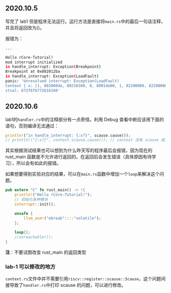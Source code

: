 ## 2020.10.5

写完了 lab1 但是程序无法运行。运行方法是直接将`main.rs`中的最后一句话注释，并且将返回改为()。

报错为：

```bash
...

Hello rCore-Tutorial!
mod interrupt initialized
in handle_interrupt: Exception(Breakpoint)
Breakpoint at 0x802012ba
in handle_interrupt: Exception(LoadFault)
panic: 'Unresolved interrupt: Exception(LoadFault)
Context { x: [1, 802000da, 80216360, 0, 8001de00, 1, 82200000, 82200000, 80204960, 8000000000006800, 802163b0, 672f6f677261632e, 80204960, 2f6c726f6b6e6f6d, 0, 802161d4, 4, 1, 1, 8000000000006800, 80200000, 82200000, 0, 0, 2000, 0, 0, 0, 80200000, 0, 0, 0], sstatus: Sstatus { bits: 8000000000006120 }, sepc: 802034b6 }
stval: 672f6f6772616340'
```

## 2020.10.6

lab1的`handler.rs`中的注释部分有一点奇怪。利用 Debug 查看中断应该用下面的语句，否则编译无法通过：

```rust
println!("in handle_interrupt: {:x?}", scause.cause());
// println!("{:x?}", context.scause.cause()); // context 没有 scause 成员
```

其实根据测试结果也可以想到为什么昨天写的程序最后会报错，因为现在的 rust_main 函数是不允许进行返回的。在返回后会发生错误（具体原因有待学习），所以会有如此的报错。

如果想要得到实验对应的结果，可以在`main.rs`函数中增加一个`loop`来解决这个问题。

```rust
pub extern "C" fn rust_main() -> !{
    println!("Hello rCore-Tutorial!");
    // 初始化各种模块
    interrupt::init();

    unsafe {
        llvm_asm!("ebreak"::::"volatile");
    };
    
    loop{};
    //unreachable!();
}
```

**注**：不要试图改变 rust_main 的返回类型

### lab-1 可以修改的地方

`context.rs`文件中并不需要引用`riscv::register::scause::Scause`，这个问题间接导致了`handler.rs`中打印 scause 的问题，可以进行修改。
